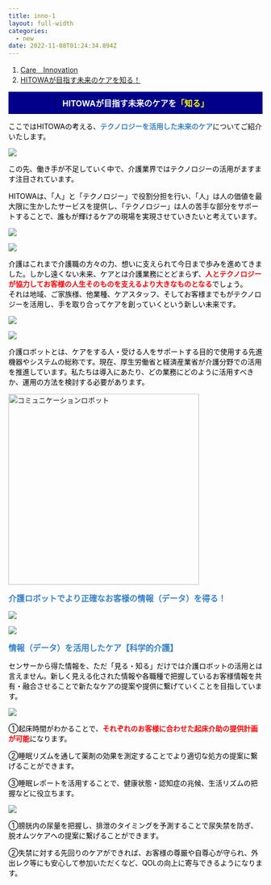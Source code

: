 ```yaml
---
title: inno-1
layout: full-width
categories:
  - new
date: 2022-11-08T01:24:34.894Z
---
```

<div data-action="button">        <div id="navi_user_1:2:3_breadcrumb_flat" data-navi-level="1:2:3" data-navi-expand="false" data-navi-variant="breadcrumb" class="j-nav-variant-breadcrumb"><ol itemscope="true" itemtype="http://schema.org/BreadcrumbList"><li itemscope="true" itemprop="itemListElement" itemtype="http://schema.org/ListItem" class="cc-invisible"><a href="/app/s96da70f606bae585/p7639f2974a1345c6/" data-link-title="Care　Innovation" itemprop="item"><span itemprop="name">Care　Innovation</span></a><meta itemprop="position" content="1"></li><li itemscope="true" itemprop="itemListElement" itemtype="http://schema.org/ListItem" class="cc-invisible cc-nav-current j-nav-current"><a href="/app/s96da70f606bae585/p4cf07ce27fc3befe/" data-link-title="HITOWAが目指す未来のケアを知る！" itemprop="item" class="cc-nav-current j-nav-current"><span itemprop="name">HITOWAが目指す未来のケアを知る！</span></a><meta itemprop="position" content="2"></li></ol>            <div class="cc-clear"></div>        </div></div>

<div style="background: #00008B; padding: 10px; text-align: center;" data-mce-style="background: #00008B; padding: 10px; text-align: center;"><span style="background-color: rgba(0, 0, 0, 0); font-size: 16px; color: #ffffff;" data-mce-style="background-color: rgba(0, 0, 0, 0); font-size: 16px; color: #ffffff;"><span color="#000000"><b>HITOWAが目指す未来のケアを<span style="color: #ffff00;" data-mce-style="color: #ffff00;">「知る」</span></b></span></span></div>

<span style="color: #000000; font-size: 14px;" data-mce-style="color: #000000; font-size: 14px;">ここではHITOWAの考える、<span style="color: #3782c8;" data-mce-style="color: #3782c8;"><strong>テクノロジーを活用した未来のケア</strong></span>についてご紹介いたします。</span>

![](/images/1574302767.png)

<span style="color: #000000; font-size: 14px;" data-mce-style="color: #000000; font-size: 14px;">この先、働き手が不足していく中で、介護業界ではテクノロジーの活用がますます注目されています。</span>

<span style="color: #000000; font-size: 14px;" data-mce-style="color: #000000; font-size: 14px;">HITOWAは、「人」と「テクノロジー」で役割分担を行い、「人」は人の価値を最大限に生かしたサービスを提供し、「テクノロジー」は人の苦手な部分をサポートすることで、誰もが輝けるケアの現場を実現させていきたいと考えています。</span>

![](/images/image.png)

![](/images/1574302761.png)

<p><span style="color: #000000; font-size: 14px;" data-mce-style="color: #000000; font-size: 14px;">介護はこれまで介護職の方々の力、想いに支えられて今日まで歩みを進めてきました。しかし遠くない未来、ケアとは介護業務にとどまらず、<span style="color: #ff0000;" data-mce-style="color: #ff0000;"><strong>人とテクノロジーが協力してお客様の人生そのものを支えるより大きなものとなる</strong></span>でしょう。<br> それは地域、ご家族様、他業種、ケアスタッフ、そしてお客様までもがテクノロジーを活用し、手を取り合ってケアを創っていくという新しい未来です。</span></p>

![](/images/image-1-.png)

![](/images/1574302876.png)

<span style="color: #000000;" data-mce-style="color: #000000;">介護ロボットとは、ケアをする人・受ける人をサポートする目的で使用する先進機器やシステムの総称です。現在、厚生労働省と経済産業省が介護分野での活用を推進しています。私たちは導入にあたり、どの業務にどのように活用すべきか、運用の方法を検討する必要があります。</span>

<img src="https://image.jimcdn.com/app/cms/image/transf/none/path/s96da70f606bae585/image/ibd36f1bffe415f3c/version/1574303531/image.png" data-orig-width="134" data-orig-height="133" alt="コミュニケーションロボット" style="height: 378.344px;">

<div class="cc-m-text-inline-rte mce-content-body" data-name="text" id="cc-m-text-12069215860" contenteditable="true" style="position: relative;"><p style="text-align: left;" data-mce-style="text-align: left;"><span style="color: #3782c8;" data-mce-style="color: #3782c8;"><strong><span style="font-size: 16px;" data-mce-style="font-size: 16px;">介護ロボットでより正確なお客様の情報（データ）を得る！</span></strong></span></p></div>

![](/images/1574303820.png)

![](/images/1574303866.png)

<div class="cc-m-text-inline-rte mce-content-body" data-name="text" id="cc-m-text-12080470260" contenteditable="true" style="position: relative;"><p style="text-align: left;" data-mce-style="text-align: left;"><span style="color: #3782c8;" data-mce-style="color: #3782c8;"><strong><span style="font-size: 16px;" data-mce-style="font-size: 16px;">情報（データ）を活用したケア【科学的介護】</span></strong></span></p></div>

<p style="text-align: left;" data-mce-style="text-align: left;"><span style="color: #000000; font-size: 14px;" data-mce-style="color: #000000; font-size: 14px;">センサーから得た情報を、ただ「見る・知る」だけでは介護ロボットの活用とは言えません。新しく見える化された情報や各職種で把握しているお客様情報を共有・融合させることで新たなケアの提案や提供に繋げていくことを目指しています。</span></p>

![](/images/1574312367.png)

<div class="cc-m-text-inline-rte mce-content-body" data-name="text" id="cc-m-text-12069844460" contenteditable="true" style="position: relative;"><p style="text-align: left;" data-mce-style="text-align: left;"><span style="color: #000000; font-size: 14px;" data-mce-style="color: #000000; font-size: 14px;">➀起床時間がわかることで、<strong><span style="color: #ff0000;" data-mce-style="color: #ff0000;">それぞれのお客様に合わせた起床介助の提供計画が可能</span></strong>になります。</span></p><p style="text-align: left;" data-mce-style="text-align: left;"><span style="color: #000000; font-size: 14px;" data-mce-style="color: #000000; font-size: 14px;">②睡眠リズムを通して薬剤の効果を測定することでより適切な処方の提案に繋げることができます。</span></p><p style="text-align: left;" data-mce-style="text-align: left;"><span style="color: #000000; font-size: 14px;" data-mce-style="color: #000000; font-size: 14px;">③睡眠レポートを活用することで、健康状態・認知症の兆候、生活リズムの把握などに役立ちます。</span></p></div>

![](/images/1574312593.png)

<div class="cc-m-text-inline-rte mce-content-body" data-name="text" id="cc-m-text-12069849560" contenteditable="true" style="position: relative;"><p style="text-align: left;" data-mce-style="text-align: left;"><span style="color: #000000; font-size: 14px;" data-mce-style="color: #000000; font-size: 14px;">➀膀胱内の尿量を把握し、排泄のタイミングを予測することで尿失禁を防ぎ、脱オムツケアへの提案に繋げることができます。</span></p><p style="text-align: left;" data-mce-style="text-align: left;"><span style="color: #000000; font-size: 14px;" data-mce-style="color: #000000; font-size: 14px;">②失禁に対する先回りのケアができれば、お客様の尊厳や自尊心が守られ、外出レク等にも安心して参加いただくなど、QOLの向上に寄与できるようになります。</span></p></div>